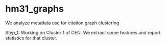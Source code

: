 # hm31_graphs
We analyze metadata use for citation graph clustering

Step_1: Working on Cluster 1 of CEN. We extract some features and report statistics for that cluster.
